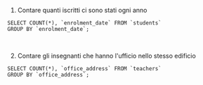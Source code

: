 1. Contare quanti iscritti ci sono stati ogni anno

```
SELECT COUNT(*), `enrolment_date` FROM `students`
GROUP BY `enrolment_date`;
```
<br>

2. Contare gli insegnanti che hanno l'ufficio nello stesso edificio

```
SELECT COUNT(*), `office_address` FROM `teachers`
GROUP BY `office_address`;
```
